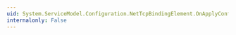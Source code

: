 ```yaml
---
uid: System.ServiceModel.Configuration.NetTcpBindingElement.OnApplyConfiguration(System.ServiceModel.Channels.Binding)
internalonly: False
---
```

